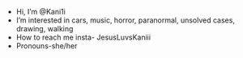 - Hi, I’m @Kani1i
- I’m interested in cars, music, horror, paranormal, unsolved cases, drawing, walking
- How to reach me insta- JesusLuvsKaniii
- Pronouns-she/her
